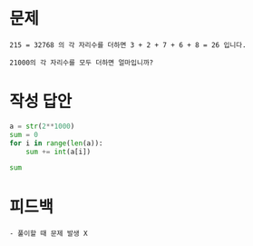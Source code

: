 # 문제
~~~
215 = 32768 의 각 자리수를 더하면 3 + 2 + 7 + 6 + 8 = 26 입니다.

21000의 각 자리수를 모두 더하면 얼마입니까?
~~~
# 작성 답안
~~~python
a = str(2**1000)
sum = 0
for i in range(len(a)):
    sum += int(a[i])

sum
~~~
# 피드백
~~~
- 풀이할 때 문제 발생 X
~~~
